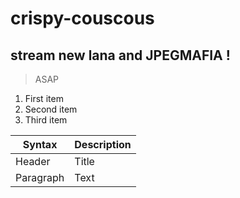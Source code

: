 # crispy-couscous

## stream new lana and JPEGMAFIA !
> ASAP

1. First item
2. Second item
3. Third item

| Syntax | Description |
| ----------- | ----------- |
| Header | Title |
| Paragraph | Text |

